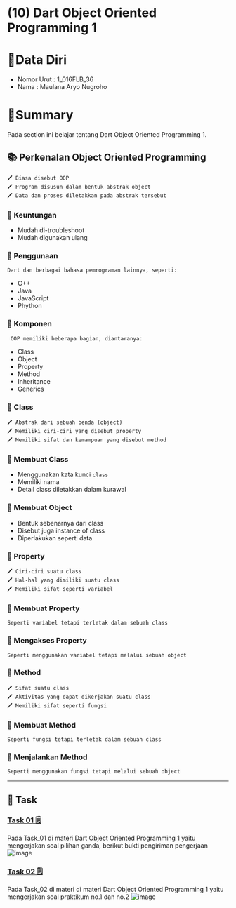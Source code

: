 # (10) Dart Object Oriented Programming 1

# 👨Data Diri
- Nomor Urut : 1_016FLB_36
- Nama : Maulana Aryo Nugroho

# 📔Summary
Pada section ini belajar tentang Dart Object Oriented Programming 1.

## 📚 Perkenalan Object Oriented Programming
~~~
🖊️ Biasa disebut OOP
🖊️ Program disusun dalam bentuk abstrak object
🖊️ Data dan proses diletakkan pada abstrak tersebut
~~~

### 📖 Keuntungan
- Mudah di-troubleshoot
- Mudah digunakan ulang

### 📖 Penggunaan
``` Dart dan berbagai bahasa pemrograman lainnya, seperti: ```
- C++
- Java
- JavaScript
- Phython

### 📖 Komponen
``` OOP memiliki beberapa bagian, diantaranya:```
- Class
- Object
- Property
- Method
- Inheritance
- Generics

### 📗 Class
~~~
🖊️ Abstrak dari sebuah benda (object)
🖊️ Memiliki ciri-ciri yang disebut property
🖊️ Memiliki sifat dan kemampuan yang disebut method
~~~

### 📖 Membuat Class
- Menggunakan kata kunci ```class```
- Memiliki nama
- Detail class diletakkan dalam kurawal

### 📖 Membuat Object
- Bentuk sebenarnya dari class
- Disebut juga instance of class
- Diperlakukan seperti data

### 📘 Property
~~~
🖊️ Ciri-ciri suatu class
🖊️ Hal-hal yang dimiliki suatu class
🖊️ Memiliki sifat seperti variabel
~~~

### 📖 Membuat Property
``` Seperti variabel tetapi terletak dalam sebuah class ```

### 📖 Mengakses Property
``` Seperti menggunakan variabel tetapi melalui sebuah object ```

### 📙 Method
~~~
🖊️ Sifat suatu class
🖊️ Aktivitas yang dapat dikerjakan suatu class
🖊️ Memiliki sifat seperti fungsi
~~~

### 📖 Membuat Method
``` Seperti fungsi tetapi terletak dalam sebuah class ```

### 📖 Menjalankan Method
``` Seperti menggunakan fungsi tetapi melalui sebuah object ```

---
## 📒 Task
### [Task 01 🗒](#descriptive-)
Pada Task_01 di materi Dart Object Oriented Programming 1 yaitu mengerjakan soal pilihan ganda, berikut bukti pengiriman pengerjaan
![image](/10_Dart-Object-Oriented-Programming1/screenshot/image_01.png)

### [Task 02 🗒](#descriptive-)
Pada Task_02 di materi di materi Dart Object Oriented Programming 1 yaitu mengerjakan soal praktikum no.1 dan no.2
![image](/10_Dart-Object-Oriented-Programming1/screenshot/image_02.png)
